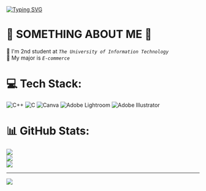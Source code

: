 [![Typing SVG](https://readme-typing-svg.demolab.com?font=Borel&size=30&pause=1000&color=3BF7E0&background=748E5A&center=true&vCenter=true&width=435&lines=++++++++++++++++%F0%9F%99%8B%E2%80%8D%E2%99%80%EF%B8%8F++++Hello+everyone!!!;My+name+is+Tracey)](https://git.io/typing-svg)
# 🌿 SOMETHING ABOUT ME 🌿
🏫 I'm 2nd student at *`The University of Information Technology`*<br>
🌻 My major is *`E-commerce`*<br>


# 💻 Tech Stack:
![C++](https://img.shields.io/badge/c++-%2300599C.svg?style=plastic&logo=c%2B%2B&logoColor=white) ![C](https://img.shields.io/badge/c-%2300599C.svg?style=plastic&logo=c&logoColor=white) ![Canva](https://img.shields.io/badge/Canva-%2300C4CC.svg?style=plastic&logo=Canva&logoColor=white) ![Adobe Lightroom](https://img.shields.io/badge/Adobe%20Lightroom-31A8FF.svg?style=plastic&logo=Adobe%20Lightroom&logoColor=white) ![Adobe Illustrator](https://img.shields.io/badge/adobeillustrator-%23FF9A00.svg?style=plastic&logo=adobeillustrator&logoColor=white)
# 📊 GitHub Stats:
![](https://github-readme-stats.vercel.app/api?username=Traaceey&theme=nightowl&hide_border=false&include_all_commits=false&count_private=false)<br/>
![](https://github-readme-streak-stats.herokuapp.com/?user=Traaceey&theme=nightowl&hide_border=false)<br/>
![](https://github-readme-stats.vercel.app/api/top-langs/?username=Traaceey&theme=nightowl&hide_border=false&include_all_commits=false&count_private=false&layout=compact)


---
[![](https://visitcount.itsvg.in/api?id=Traaceey&icon=4&color=10)](https://visitcount.itsvg.in)

<!-- Proudly created with GPRM ( https://gprm.itsvg.in ) -->
<!--#                             
🏫 I’m currently *2nd* student at *`The University of Information Technology`*  
🌻 My major is *`Ecommerce`*
-->
<!-- 
**Traaceey/Traaceey** is a ✨ _special_ ✨ repository because its `README.md` (this file) appears on your GitHub profile.

Here are some ideas to get you started:

- 🔭 I’m currently working on ...
### 🌱 I’m currently learning ...
- 👯 I’m looking to collaborate on ...
- 🤔 I’m looking for help with ...
- 💬 Ask me about ...
- 📫 How to reach me: ...
- 😄 Pronouns: ...
- ⚡ Fun fact: ...
-->
